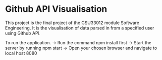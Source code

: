# Github API Visualisation 

This project is the final project of the CSU33012 module Software Engineering. It is the visualisation of data parsed in from a specified user using Github API. 

To run the application. 
-> Run the command npm install first
-> Start the server by running npm start
-> Open your chosen browser and navigate to local host 8080
